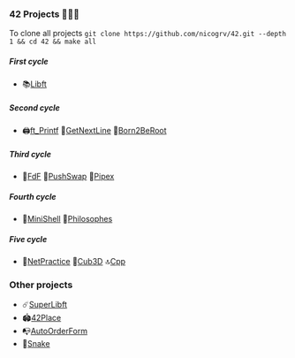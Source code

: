 ### 42 Projects 👨🏻‍💻
To clone all projects ```git clone https://github.com/nicogrv/42.git --depth 1 && cd 42 && make all```

##### First cycle
* 📚[Libft](https://github.com/nicogrv/1.Libft)
##### Second cycle
* 🖨️[ft_Printf](https://github.com/nicogrv/2.Printf)  📝[GetNextLine](https://github.com/nicogrv/3.GetNextLine)  🤖[Born2BeRoot](https://github.com/nicogrv/4.Born2BeRoot) 
##### Third cycle
* 🎨[FdF](https://github.com/nicogrv/5.Fdf)  🔀[PushSwap](https://github.com/nicogrv/6.PushSwap)  🔧[Pipex](https://github.com/nicogrv/7.Pipex)
##### Fourth cycle
* 🧰[MiniShell](https://github.com/nicogrv/8.Minishell)  💭[Philosophes](https://github.com/nicogrv/9.philosophes)
##### Five cycle
* 🔌[NetPractice](https://github.com/nicogrv/11.NetPractice.git)  📏[Cub3D](https://github.com/nicogrv/12.Cub3d)  🔝[Cpp](https://github.com/nicogrv/10.Cpp)
### Other projects
* ☄️[SuperLibft](https://github.com/nicogrv/0.SuperLibft)
* 🏟️[42Place](https://github.com/nicogrv/Place42)
* 📭[AutoOrderForm](https://github.com/nicogrv/AutoOrderForm)
* 🐍[Snake](https://github.com/nicogrv/Snake)

